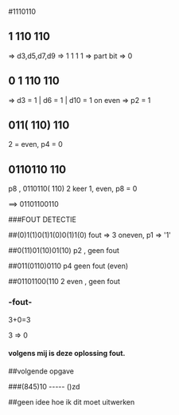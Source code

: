 #1110110

##  1 110 110   

=> d3,d5,d7,d9
=> 1   1    1    1 =>
part bit =>  0

## 0 1 110 110
 => d3 = 1 | d6 = 1 | d10 = 1
on even => p2 = 1

## 011( 110) 110
2 = even, p4 = 0 

## 0110110 110
p8 , 0110110( 110)
2 keer 1, even, p8 = 0 

==>
01101100110

###FOUT DETECTIE

##(0)1(1)0(1)1(0)0(1)1(0)
fout => 3 oneven, p1 => '1'

##0(11)01(10)01(10)
p2 , geen fout

##011(0110)0110
p4 geen fout (even)

##01101100(110
2 even , geen fout 


### -fout-
3+0=3 

3 => 0







#### volgens mij is deze oplossing fout. 





##volgende opgave 


###(845)10 ----- ()zd


##geen idee hoe ik dit moet uitwerken







